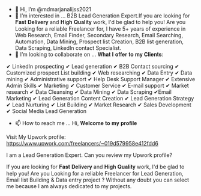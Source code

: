 - 👋 Hi, I’m @mdmarjanalijss2021
- 👀 I’m interested in ... B2B Lead Generation Expert.If you are looking for 𝐅𝐚𝐬𝐭 𝐃𝐞𝐥𝐢𝐯𝐞𝐫𝐲 and 𝐇𝐢𝐠𝐡 𝐐𝐮𝐚𝐥𝐢𝐭𝐲 work, I'd be glad to help you! Are you Looking for a reliable Freelancer for, I have 5+ years of experience in Web Research, Email Finder, Secondary Research, Email Searching, Automation, Data Mining, Prospect list Creation, B2B list generation, Data Scraping, LinkedIn contact Specialist.
- 💞️ I’m looking to collaborate on ...
𝐖𝐡𝐚𝐭 𝐈 𝐨𝐟𝐟𝐞𝐫 𝐭𝐨 𝐦𝐲 𝐂𝐥𝐢𝐞𝐧𝐭𝐬:

✔ LinkedIn prospecting
✔ Lead generation
✔ B2B Contact sourcing
✔ Customized prospect List building
✔ Web researching
✔ Data Entry
✔ Data mining
✔ Administrative support
✔ Help Desk Support Manager
✔ Extensive Admin Skills
✔ Marketing
✔ Customer Service
✔ E-mail support
✔ Market research
✔ Data Cleansing
✔ Data Mining
✔ Data Scraping
✔Email Marketing
✔ Lead Generation Content Creation
✔ Lead Generation Strategy
✔ Lead Nurturing
✔ List Building
✔ Market Research
✔ Sales Development
✔ Social Media Lead Generation
- 📫 How to reach me ...
Hi,
𝐖𝐞𝐥𝐜𝐨𝐦𝐞 𝐭𝐨 𝐦𝐲 𝐩𝐫𝐨𝐟𝐢𝐥𝐞

Visit My Upwork profile: https://www.upwork.com/freelancers/~019d579958e412fdd6

I am a Lead Generation Expert. Can you review my Upwork profile?

If you are looking for 𝐅𝐚𝐬𝐭 𝐃𝐞𝐥𝐢𝐯𝐞𝐫𝐲 and 𝐇𝐢𝐠𝐡 𝐐𝐮𝐚𝐥𝐢𝐭𝐲 work, I'd be glad to help you! Are you Looking for a reliable Freelancer for Lead Generation, Email list Building & Data entry project ? Without any doubt you can select me because I am always dedicated to my projects.

<!---
mdmarjanalijss2021/mdmarjanalijss2021 is a ✨ special ✨ repository because its `README.md` (this file) appears on your GitHub profile.
You can click the Preview link to take a look at your changes.
--->
